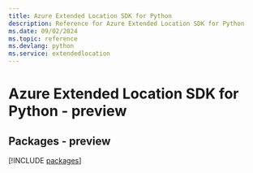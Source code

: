 ```yaml
---
title: Azure Extended Location SDK for Python
description: Reference for Azure Extended Location SDK for Python
ms.date: 09/02/2024
ms.topic: reference
ms.devlang: python
ms.service: extendedlocation
---
```

# Azure Extended Location SDK for Python - preview
## Packages - preview
[!INCLUDE [packages](extended-location-index.md)]